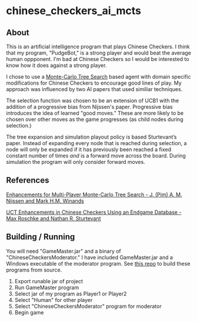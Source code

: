 # chinese_checkers_ai_mcts

## About

This is an artificial intelligence program that plays Chinese Checkers. I think that my program, "PudgeBot," is a strong player and would beat the average human oppponent. I'm bad at Chinese Checkers so I would be interested to know how it does against a strong player.

I chose to use a [Monte-Carlo Tree Search](https://en.wikipedia.org/wiki/Monte_Carlo_tree_search) based agent with domain specific modifications for Chinese Checkers to encourage good lines of play. My approach was influenced by two AI papers that used similiar techniques. 

The selection function was chosen to be an extension of UCB1 with the addition of a progressive bias from Nijssen's paper. Progressive bias introduces the idea of learned "good moves." These are more likely to be chosen over other moves as the game progresses (as child nodes during selection.)

The tree expansion and simulation playout policy is based Sturtevant’s paper. Instead of expanding every node that is reached during selection, a node will only be expanded if it has previously been reached a fixed constant number of times *and* is a forward move across the board. During simulation the program will only consider forward moves.

## References

[Enhancements for Multi-Player Monte-Carlo Tree Search - J. (Pim) A. M. Nijssen and Mark H.M. Winands](http://bnaic2010.uni.lu/Papers/Category%20B/Nijssen.pdf)

[UCT Enhancements in Chinese Checkers Using an Endgame Database - Max Roschke and Nathan R. Sturtevant](http://www.cs.du.edu/~sturtevant/papers/UCT-endgame.pdf)

## Building / Running

You will need "GameMaster.jar" and a binary of "ChineseCheckersModerator." I have included GameMaster.jar and a Windows executable of the moderator program. See [this repo](https://github.com/a-leut/tradgames) to build these programs from source.

1. Export runable jar of project
2. Run GameMaster program
3. Select jar of my program as Player1 or Player2
4. Select "Human" for other player
5. Select "ChineseCheckersModerator" program for moderator
6. Begin game
